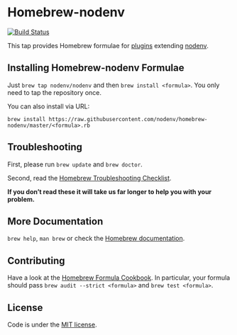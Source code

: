 # Homebrew-nodenv

[![Build Status](https://img.shields.io/travis/nodenv/homebrew-nodenv/master.svg)](https://travis-ci.org/nodenv/homebrew-nodenv)

This tap provides Homebrew formulae for [plugins](https://github.com/nodenv/nodenv/wiki/Plugins) extending [nodenv](https://github.com/nodenv/nodenv).

## Installing Homebrew-nodenv Formulae
Just `brew tap nodenv/nodenv` and then `brew install <formula>`. You only need to tap the repository once.

You can also install via URL:

```
brew install https://raw.githubusercontent.com/nodenv/homebrew-nodenv/master/<formula>.rb
```

## Troubleshooting
First, please run `brew update` and `brew doctor`.

Second, read the [Homebrew Troubleshooting Checklist](https://github.com/Homebrew/homebrew/blob/master/share/doc/homebrew/Troubleshooting.md#troubleshooting).

**If you don’t read these it will take us far longer to help you with your problem.**

## More Documentation

`brew help`, `man brew` or check the [Homebrew documentation](https://github.com/Homebrew/homebrew/tree/master/share/doc/homebrew#readme).

## Contributing

Have a look at the [Homebrew Formula Cookbook](https://github.com/Homebrew/homebrew/blob/master/share/doc/homebrew/Formula-Cookbook.md).  In particular, your formula should pass `brew audit --strict <formula>` and `brew test <formula>`.

## License
Code is under the [MIT license](https://github.com/nodenv/homebrew-nodenv/tree/master/LICENSE.txt).
